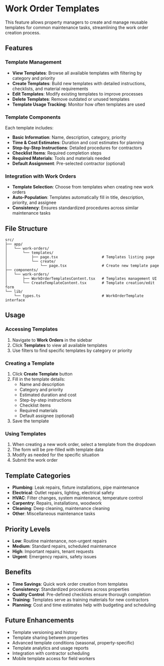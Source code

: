 # Work Order Templates

This feature allows property managers to create and manage reusable templates for common maintenance tasks, streamlining the work order creation process.

## Features

### Template Management
- **View Templates**: Browse all available templates with filtering by category and priority
- **Create Templates**: Build new templates with detailed instructions, checklists, and material requirements
- **Edit Templates**: Modify existing templates to improve processes
- **Delete Templates**: Remove outdated or unused templates
- **Template Usage Tracking**: Monitor how often templates are used

### Template Components
Each template includes:
- **Basic Information**: Name, description, category, priority
- **Time & Cost Estimates**: Duration and cost estimates for planning
- **Step-by-Step Instructions**: Detailed procedures for contractors
- **Checklist Items**: Required completion steps
- **Required Materials**: Tools and materials needed
- **Default Assignment**: Pre-selected contractor (optional)

### Integration with Work Orders
- **Template Selection**: Choose from templates when creating new work orders
- **Auto-Population**: Templates automatically fill in title, description, priority, and assignee
- **Consistency**: Ensures standardized procedures across similar maintenance tasks

## File Structure

```
src/
├── app/
│   └── work-orders/
│       └── templates/
│           ├── page.tsx                    # Templates listing page
│           └── create/
│               └── page.tsx                # Create new template page
├── components/
│   └── work-orders/
│       ├── WorkOrderTemplatesContent.tsx   # Templates management UI
│       └── CreateTemplateContent.tsx       # Template creation/edit form
└── lib/
    └── types.ts                            # WorkOrderTemplate interface
```

## Usage

### Accessing Templates
1. Navigate to **Work Orders** in the sidebar
2. Click **Templates** to view all available templates
3. Use filters to find specific templates by category or priority

### Creating a Template
1. Click **Create Template** button
2. Fill in the template details:
   - Name and description
   - Category and priority
   - Estimated duration and cost
   - Step-by-step instructions
   - Checklist items
   - Required materials
   - Default assignee (optional)
3. Save the template

### Using Templates
1. When creating a new work order, select a template from the dropdown
2. The form will be pre-filled with template data
3. Modify as needed for the specific situation
4. Submit the work order

## Template Categories
- **Plumbing**: Leak repairs, fixture installations, pipe maintenance
- **Electrical**: Outlet repairs, lighting, electrical safety
- **HVAC**: Filter changes, system maintenance, temperature control
- **Carpentry**: Repairs, installations, woodwork
- **Cleaning**: Deep cleaning, maintenance cleaning
- **Other**: Miscellaneous maintenance tasks

## Priority Levels
- **Low**: Routine maintenance, non-urgent repairs
- **Medium**: Standard repairs, scheduled maintenance
- **High**: Important repairs, tenant requests
- **Urgent**: Emergency repairs, safety issues

## Benefits
- **Time Savings**: Quick work order creation from templates
- **Consistency**: Standardized procedures across properties
- **Quality Control**: Pre-defined checklists ensure thorough completion
- **Training**: Templates serve as training materials for new contractors
- **Planning**: Cost and time estimates help with budgeting and scheduling

## Future Enhancements
- Template versioning and history
- Template sharing between properties
- Advanced template conditions (seasonal, property-specific)
- Template analytics and usage reports
- Integration with contractor scheduling
- Mobile template access for field workers 